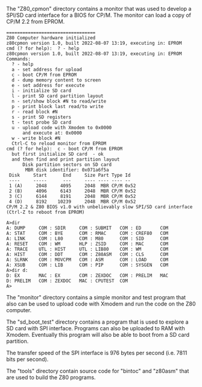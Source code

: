 The "Z80_cpmon" directory contains a monitor that was used to develop
a SPI/SD card interface for a BIOS for CP/M.
The monitor can load a copy of CP/M 2.2 from EPROM.

```
=================================
Z80 Computer hardware initialized
z80cpmon version 1.0, built 2022-08-07 13:19, executing in: EPROM
cmd (? for help):  ? - help                                                     
z80cpmon version 1.0, built 2022-08-07 13:19, executing in: EPROM               
Commands:                                                                       
  ? - help                                                                      
  a - set address for upload                                                    
  c - boot CP/M from EPROM                                                      
  d - dump memory content to screen                                             
  e - set address for execute                                                   
  i - initialize SD card                                                        
  l - print SD card partition layout                                            
  n - set/show block #N to read/write                                           
  p - print block last read/to write                                            
  r - read block #N                                                             
  s - print SD registers                                                        
  t - test probe SD card                                                        
  u - upload code with Xmodem to 0x0000                                         
      and execute at: 0x0000                                                    
  w - write block #N                                                            
  Ctrl-C to reload monitor from EPROM  
cmd (? for help):  c - boot CP/M from EPROM
  but first initialize SD card  - ok
  and then find and print partition layout
      Disk partition sectors on SD card
       MBR disk identifier: 0x071a6f5a
 Disk     Start      End     Size Part Type Id
 ----     -----      ---     ---- ---- ---- --
 1 (A)     2048     4095     2048  MBR CP/M 0x52
 2 (B)     4096     6143     2048  MBR CP/M 0x52                                
 3 (C)     6144     8191     2048  MBR CP/M 0x52                                
 4 (D)     8192    10239     2048  MBR CP/M 0x52                                
CP/M 2.2 & Z80 BIOS v1.0 with unbelievably slow SPI/SD card interface           
(Ctrl-Z to reboot from EPROM)                                                   
                                                                                
A>dir                                                                           
A: DUMP     COM : SDIR     COM : SUBMIT   COM : ED       COM                    
A: STAT     COM : BYE      COM : RMAC     COM : CREF80   COM                    
A: LINK     COM : L80      COM : M80      COM : SID      COM                    
A: RESET    COM : WM       HLP : ZSID     COM : MAC      COM                    
A: TRACE    UTL : HIST     UTL : LIB80    COM : WM       COM                    
A: HIST     COM : DDT      COM : Z80ASM   COM : CLS      COM                    
A: SLRNK    COM : MOVCPM   COM : ASM      COM : LOAD     COM                    
A: XSUB     COM : LIB      COM : PIP      COM : SYSGEN   COM                    
A>dir d:                                                                        
D: EX       MAC : EX       COM : ZEXDOC   COM : PRELIM   MAC                    
D: PRELIM   COM : ZEXDOC   MAC : CPUTEST  COM                                   
A>

```

The "monitor" directory contains a simple monitor and test program 
that also can be used to upload code with Xmodem and run the code 
on the Z80 computer.

The "sd_boot_test" directory contains a program that is used to
 explore a SD card with SPI interface.
Programs can also be uploaded to RAM with Xmodem.
Eventually this program will also be able to boot from a SD card partition.

The transfer speed of the SPI interface is 976 bytes per second (i.e. 7811 bits per second). 

The "tools" directory contain source code for "bintoc" and "z80asm" that are
used to build the Z80 programs.
